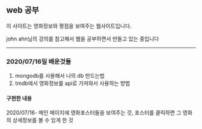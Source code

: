## web 공부

이 사이트는 영화정보와 평점을 보여주는 웹사이트입니다.

john ahn님의 강의를 참고해서 웹을 공부하면서 만들고 있는 중입니다

---------------------------------------------------------------

### 2020/07/16일 배운것들

1. mongodb를 사용해서 나의 db 만드는법
2. tmdb에서 영화정보를 api로 가져와서 사용하는 방법

#### 구현한 내용

2020/07/16- 메인 페이지에 영화포스터들을 보여주는 것, 포스터를 클릭하면 그 영화의 상세정보를 볼 수 있게 한 것
